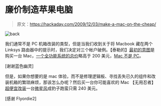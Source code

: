 # 廉价制造苹果电脑

> 原文：<https://hackaday.com/2009/12/03/make-a-mac-on-the-cheap/>

![](img/5deec1d7ebd770d9fffa8c604546172b.png "back")

我们通常不是 PC 机箱改装的类型，但是当我们收到关于将 Macbook 藏在两个 Linksys 路由器中的提示时，我们决定对三个帐户破例。【泰勒的】[最初的意图](http://www.phantomdev.com/macbook_mod_1/)是购买一台 Mac，[一个全功能系统的总价](http://www.phantomdev.com/macbook_mod_3/)略高于 200 美元，[Mac 不是 PC](http://www.youtube.com/watch?v=qpMN-4byxyc)。

[谢谢蓝色幽灵]

但是，如果你想要的是 mac 体验，而不是修理逻辑板、寻找丢失已久的组件和改装机箱的繁琐麻烦，那该怎么办呢？然后买一台你可能喜欢的 Mac 【无用忍者】[超便宜改装](http://www.uselessninjas.com/guides/msiwindosx/)一台[微星风](http://en.wikipedia.org/wiki/MSI_Wind_PC)成豹子跑蛮只需 240 美元。

[感谢 Flyordie2]